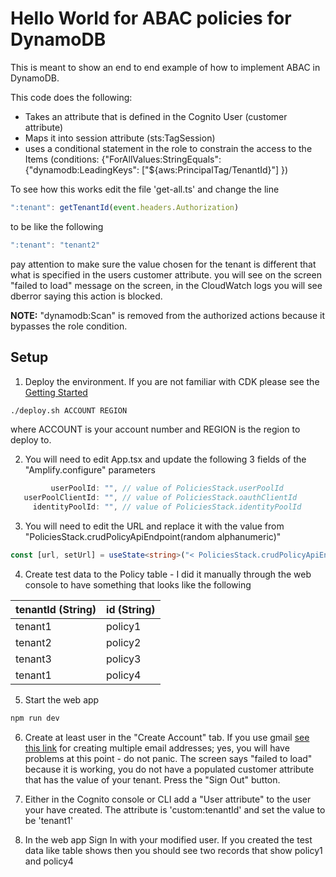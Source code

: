 # Hello World for ABAC policies for DynamoDB

This is meant to show an end to end example of how to implement ABAC in DynamoDB.

This code does the following:
* Takes an attribute that is defined in the Cognito User (customer attribute) 
* Maps it into session attribute (sts:TagSession)
* uses a conditional statement in the role to constrain the access to the Items (conditions: {"ForAllValues:StringEquals": {"dynamodb:LeadingKeys": ["${aws:PrincipalTag/TenantId}"] })

To see how this works edit the file 'get-all.ts' and change the line
``` typescript
":tenant": getTenantId(event.headers.Authorization)
```
to be like the following
``` typescript
":tenant": "tenant2"
```
pay attention to make sure the value chosen for the tenant is different that what is specified in the users customer attribute.
you will see on the screen "failed to load" message on the screen, in the CloudWatch logs you will see dberror saying this action is blocked. 

**NOTE:**  "dynamodb:Scan" is removed from the authorized actions because it bypasses the role condition.



## Setup

1) Deploy the environment.  If you are not familiar with CDK please see the [Getting Started](https://docs.aws.amazon.com/cdk/v2/guide/getting_started.html)
``` bash
./deploy.sh ACCOUNT REGION
```
where ACCOUNT is your account number and REGION is the region to deploy to.

2) You will need to edit App.tsx and update the following 3 fields of the "Amplify.configure" parameters
``` typescript
         userPoolId: "", // value of PoliciesStack.userPoolId 
   userPoolClientId: "", // value of PoliciesStack.oauthClientId
     identityPoolId: "", // value of PoliciesStack.identityPoolId
```

3) You will need to edit the URL and replace it with the value from "PoliciesStack.crudPolicyApiEndpoint(random alphanumeric)"
``` typescript
const [url, setUrl] = useState<string>("< PoliciesStack.crudPolicyApiEndpoint... >/v1/policies");
```

4) Create test data to the Policy table - I did it manually through the web console to have something that looks like the following 

| tenantId (String) | id (String) |
|-------------------|-------------|
| tenant1           | policy1     |
| tenant2           | policy2     |
| tenant3           | policy3     |
| tenant1           | policy4     |

5) Start the web app
``` bash
npm run dev
```

6) Create at least user in the "Create Account" tab.  If you use gmail [see this link](https://gmail.googleblog.com/2008/03/2-hidden-ways-to-get-more-from-your.html) for creating multiple email addresses; yes, you will have problems at this point - do not panic.  The screen says "failed to load" because it is working, you do not have a populated customer attribute that has the value of your tenant.  Press the "Sign Out" button.

7) Either in the Cognito console or CLI add a "User attribute" to the user your have created.  The attribute is 'custom:tenantId' and set the value to be 'tenant1'

8) In the web app Sign In with your modified user.  If you created the test data like table shows then you should see two records that show policy1 and policy4





